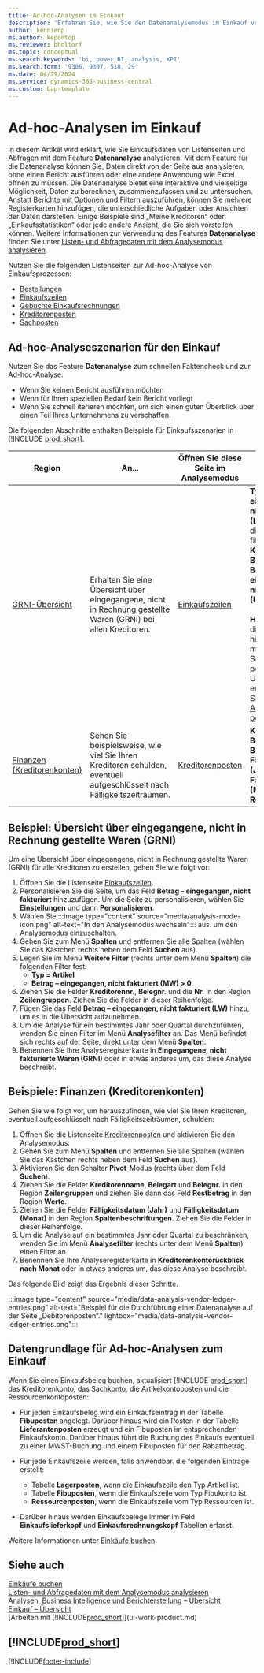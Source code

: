 ```yaml
---
title: Ad-hoc-Analysen im Einkauf
description: 'Erfahren Sie, wie Sie den Datenanalysemodus im Einkauf verwenden, um Daten zu analysieren.'
author: kennienp
ms.author: kepontop
ms.reviewer: bholtorf
ms.topic: conceptual
ms.search.keywords: 'bi, power BI, analysis, KPI'
ms.search.form: '9306, 9307, 518, 29'
ms.date: 04/29/2024
ms.service: dynamics-365-business-central
ms.custom: bap-template
---
```


# <a name="ad-hoc-analyses-in-purchasing"></a>Ad-hoc-Analysen im Einkauf

In diesem Artikel wird erklärt, wie Sie Einkaufsdaten von Listenseiten und Abfragen mit dem Feature **Datenanalyse** analysieren. Mit dem Feature für die Datenanalyse können Sie, Daten direkt von der Seite aus analysieren, ohne einen Bericht ausführen oder eine andere Anwendung wie Excel öffnen zu müssen. Die Datenanalyse bietet eine interaktive und vielseitige Möglichkeit, Daten zu berechnen, zusammenzufassen und zu untersuchen. Anstatt Berichte mit Optionen und Filtern auszuführen, können Sie mehrere Registerkarten hinzufügen, die unterschiedliche Aufgaben oder Ansichten der Daten darstellen. Einige Beispiele sind „Meine Kreditoren“ oder „Einkaufsstatistiken“ oder jede andere Ansicht, die Sie sich vorstellen können. Weitere Informationen zur Verwendung des Features **Datenanalyse** finden Sie unter [Listen- und Abfragedaten mit dem Analysemodus analysieren](analysis-mode.md).

Nutzen Sie die folgenden Listenseiten zur Ad-hoc-Analyse von Einkaufsprozessen:

- [Bestellungen](https://businesscentral.dynamics.com/?page=9307)
- [Einkaufszeilen](https://businesscentral.dynamics.com/?page=518)
- [Gebuchte Einkaufsrechnungen](https://businesscentral.dynamics.com/?page=146)
- [Kreditorenposten](https://businesscentral.dynamics.com/?page=29)
- [Sachposten](https://businesscentral.dynamics.com/?page=20)

## <a name="ad-hoc-analysis-scenarios-for-purchasing"></a>Ad-hoc-Analyseszenarien für den Einkauf

Nutzen Sie das Feature **Datenanalyse** zum schnellen Faktencheck und zur Ad-hoc-Analyse:

- Wenn Sie keinen Bericht ausführen möchten
- Wenn für Ihren speziellen Bedarf kein Bericht vorliegt
- Wenn Sie schnell iterieren möchten, um sich einen guten Überblick über einen Teil Ihres Unternehmens zu verschaffen.

Die folgenden Abschnitte enthalten Beispiele für Einkaufsszenarien in [!INCLUDE [prod_short](includes/prod_short.md)].

| Region | An... | Öffnen Sie diese Seite im Analysemodus | Diese Felder verwenden |
| ---- | ----- | ------------------------------- |------------------- |
| [GRNI-Übersicht](#example-goods-received-not-invoiced-grni-overview) | Erhalten Sie eine Übersicht über eingegangene, nicht in Rechnung gestellte Waren (GRNI) bei allen Kreditoren. | [Einkaufszeilen](https://businesscentral.dynamics.com/?page=518) | **Typ**, **Betrag – eingegangen, nicht fakturiert (LW)** (nach diesen Feldern filtern), **Kreditorennr.**, **Belegnr.**, **Nr.** und **Betrag – eingegangen, nicht fakturiert (LW)** <br><br> **HINWEIS:** Um diese Felder hinzuzufügen, müssen Sie die Seite personalisieren. Um mehr zu erfahren, gehen Sie zu [Arbeitsbereich personalisieren](ui-personalization-user.md). | 
| [Finanzen (Kreditorenkonten)](#example-finance-accounts-payable) | Sehen Sie beispielsweise, wie viel Sie Ihren Kreditoren schulden, eventuell aufgeschlüsselt nach Fälligkeitszeiträumen. | [Kreditorenposten](https://businesscentral.dynamics.com/?page=29) | **Kreditorenname**, **Belegart**, **Belegnr.**, **Fälligkeitsdatum (Jahr)**, **Fälligkeitsdatum (Monat)** und **Restbetrag**. |

## <a name="example-goods-received-not-invoiced-grni-overview"></a>Beispiel: Übersicht über eingegangene, nicht in Rechnung gestellte Waren (GRNI)

Um eine Übersicht über eingegangene, nicht in Rechnung gestellte Waren (GRNI) für alle Kreditoren zu erstellen, gehen Sie wie folgt vor:

1. Öffnen Sie die Listenseite [Einkaufszeilen](https://businesscentral.dynamics.com/?page=518).
1. Personalisieren Sie die Seite, um das Feld **Betrag – eingegangen, nicht fakturiert** hinzuzufügen. Um die Seite zu personalisieren, wählen Sie **Einstellungen** und dann **Personalisieren**.
1. Wählen Sie :::image type="content" source="media/analysis-mode-icon.png" alt-text="In den Analysemodus wechseln"::: aus. um den Analysemodus einzuschalten.
1. Gehen Sie zum Menü **Spalten** und entfernen Sie alle Spalten (wählen Sie das Kästchen rechts neben dem Feld **Suchen** aus).
1. Legen Sie im Menü **Weitere Filter** (rechts unter dem Menü **Spalten**) die folgenden Filter fest:
    - **Typ = Artikel**
    - **Betrag – eingegangen, nicht fakturiert (MW) > 0**. 
1. Ziehen Sie die Felder **Kreditorennr.**, **Belegnr.** und die **Nr.** in den Region **Zeilengruppen**. Ziehen Sie die Felder in dieser Reihenfolge.
1. Fügen Sie das Feld **Betrag – eingegangen, nicht fakturiert (LW)** hinzu, um es in die Übersicht aufzunehmen.
1. Um die Analyse für ein bestimmtes Jahr oder Quartal durchzuführen, wenden Sie einen Filter im Menü **Analysefilter** an. Das Menü befindet sich rechts auf der Seite, direkt unter dem Menü **Spalten**.
1. Benennen Sie Ihre Analyseregisterkarte in **Eingegangene, nicht fakturierte Waren (GRNI)** oder in etwas anderes um, das diese Analyse beschreibt.

## <a name="example-finance-accounts-payable"></a>Beispiele: Finanzen (Kreditorenkonten)

Gehen Sie wie folgt vor, um herauszufinden, wie viel Sie Ihren Kreditoren, eventuell aufgeschlüsselt nach Fälligkeitszeiträumen, schulden:

1. Öffnen Sie die Listenseite [Kreditorenposten](https://businesscentral.dynamics.com/?page=29) und aktivieren Sie den Analysemodus.
1. Gehen Sie zum Menü **Spalten** und entfernen Sie alle Spalten (wählen Sie das Kästchen rechts neben dem Feld **Suchen** aus).
1. Aktivieren Sie den Schalter **Pivot**-Modus (rechts über dem Feld **Suchen**).
1. Ziehen Sie die Felder **Kreditorenname**, **Belegart** und **Belegnr.** in den Region **Zeilengruppen** und ziehen Sie dann das Feld **Restbetrag** in den Region **Werte**.
1. Ziehen Sie die Felder **Fälligkeitsdatum (Jahr)** und **Fälligkeitsdatum (Monat)** in den Region **Spaltenbeschriftungen**. Ziehen Sie die Felder in dieser Reihenfolge.
1. Um die Analyse auf ein bestimmtes Jahr oder Quartal zu beschränken, wenden Sie im Menü **Analysefilter** (rechts unter dem Menü **Spalten**) einen Filter an.
1. Benennen Sie Ihre Analyseregisterkarte in **Kreditorenkontorückblick nach Monat** oder in etwas anderes um, das diese Analyse beschreibt.

Das folgende Bild zeigt das Ergebnis dieser Schritte.

:::image type="content" source="media/data-analysis-vendor-ledger-entries.png" alt-text="Beispiel für die Durchführung einer Datenanalyse auf der Seite „Debitorenposten“." lightbox="media/data-analysis-vendor-ledger-entries.png":::

## <a name="data-foundation-for-ad-hoc-analysis-on-purchasing"></a>Datengrundlage für Ad-hoc-Analysen zum Einkauf

Wenn Sie einen Einkaufsbeleg buchen, aktualisiert [!INCLUDE [prod_short](includes/prod_short.md)] das Kreditorenkonto, das Sachkonto, die Artikelkontoposten und die Ressourcenkontoposten:

- Für jeden Einkaufsbeleg wird ein Einkaufseintrag in der Tabelle **Fibuposten** angelegt. Darüber hinaus wird ein Posten in der Tabelle **Lieferantenposten** erzeugt und ein Fibuposten im entsprechenden Einkaufskonto. Darüber hinaus führt die Buchung des Einkaufs eventuell zu einer MWST-Buchung und einem Fibuposten für den Rabattbetrag.

- Für jede Einkaufszeile werden, falls anwendbar. die folgenden Einträge erstellt:
  - Tabelle **Lagerposten**, wenn die Einkaufszeile den Typ Artikel ist.
  - Tabelle **Fibuposten**, wenn die Einkaufszeile vom Typ Fibukonto ist.
  - **Ressourcenposten**, wenn die Einkaufszeile vom Typ Ressourcen ist.
- Darüber hinaus werden Einkaufsbelege immer im Feld **Einkaufslieferkopf** und **Einkaufsrechnungskopf** Tabellen erfasst.

Weitere Informationen unter [Einkäufe buchen](purchasing-how-record-purchases.md#posting-purchases).

## <a name="see-also"></a>Siehe auch

[Einkäufe buchen](purchasing-how-record-purchases.md#posting-purchases)  
[Listen- und Abfragedaten mit dem Analysemodus analysieren](analysis-mode.md)  
[Analysen, Business Intelligence und Berichterstellung – Übersicht](reports-bi-reporting.md)  
[Einkauf – Übersicht](purchasing-manage-purchasing.md)  
[Arbeiten mit [!INCLUDE[prod_short](includes/prod_short.md)]](ui-work-product.md)  

## [!INCLUDE[prod_short](includes/free_trial_md.md)]  

[!INCLUDE[footer-include](includes/footer-banner.md)]
